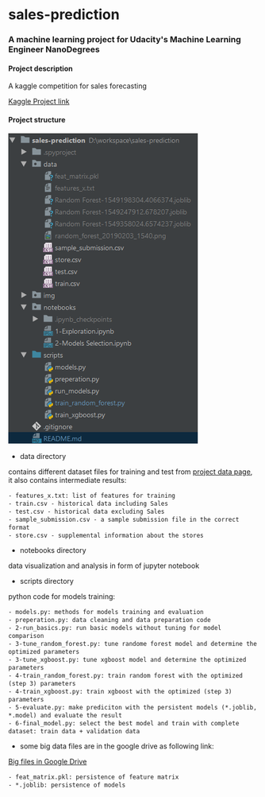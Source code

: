 # sales-prediction

### A machine learning project for Udacity's Machine Learning Engineer NanoDegrees

#### Project description
A kaggle competition for sales forecasting

[Kaggle Project link](https://www.kaggle.com/c/rossmann-store-sales)

#### Project structure
![project structure](img/structure.png)
- data directory

contains different dataset files for training and test from [project data page](https://www.kaggle.com/c/rossmann-store-sales/data), 
it also contains intermediate results: 

    - features_x.txt: list of features for training
    - train.csv - historical data including Sales
    - test.csv - historical data excluding Sales
    - sample_submission.csv - a sample submission file in the correct format
    - store.csv - supplemental information about the stores

- notebooks directory

data visualization and analysis in form of jupyter notebook

- scripts directory

python code for models training:

    - models.py: methods for models training and evaluation
    - preperation.py: data cleaning and data preparation code
    - 2-run_basics.py: run basic models without tuning for model comparison
    - 3-tune_random_forest.py: tune randome forest model and determine the optimized parameters
    - 3-tune_xgboost.py: tune xgboost model and determine the optimized parameters
    - 4-train_random_forest.py: train random forest with the optimized (step 3) parameters
    - 4-train_xgboost.py: train xgboost with the optimized (step 3) parameters
    - 5-evaluate.py: make prediciton with the persistent models (*.joblib, *.model) and evaluate the result
    - 6-final_model.py: select the best model and train with complete dataset: train data + validation data
    
- some big data files are in the google drive as following link:

[Big files in Google Drive](https://drive.google.com/open?id=1J0LKDANYdk-bSciZjzH_GZN31PLY1mKv)

    - feat_matrix.pkl: persistence of feature matrix
    - *.joblib: persistence of models